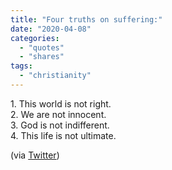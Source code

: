 ```yaml
---
title: "Four truths on suffering:"
date: "2020-04-08"
categories: 
  - "quotes"
  - "shares"
tags: 
  - "christianity"
---
```


1\. This world is not right.  
2\. We are not innocent.  
3\. God is not indifferent.  
4\. This life is not ultimate.

(via [Twitter](https://mobile.twitter.com/MattSmethurst/status/1247687625139519489))
